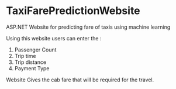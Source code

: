 # TaxiFarePredictionWebsite
ASP.NET Website for predicting fare of taxis using machine learning 

Using this website users can enter the :
1. Passenger Count
2. Trip time
3. Trip distance
4. Payment Type

Website Gives the cab fare that will be required for the travel.
